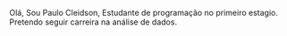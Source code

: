 Olá, Sou Paulo Cleidson, Estudante de programação no primeiro estagio.
Pretendo seguir carreira na análise de dados.
